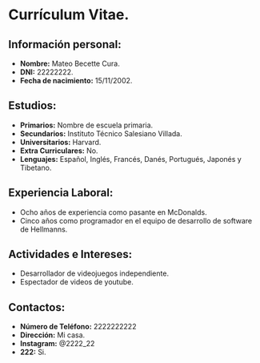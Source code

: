 # Currículum Vitae.

## Información personal:

- **Nombre:** Mateo Becette Cura.
- **DNI:** 22222222.
- **Fecha de nacimiento:** 15/11/2002.

## Estudios:

- **Primarios:** Nombre de escuela primaria.
- **Secundarios:** Instituto Técnico Salesiano Villada.
- **Universitarios:** Harvard.
- **Extra Curriculares:** No.
- **Lenguajes:** Español, Inglés, Francés, Danés, Portugués, Japonés y Tibetano.

## Experiencia Laboral:

- Ocho años de experiencia como pasante en McDonalds.
- Cinco años como programador en el equipo de desarrollo de software de Hellmanns.

## Actividades e Intereses:

- Desarrollador de videojuegos independiente.
- Espectador de videos de youtube.

## Contactos:

- **Número de Teléfono:** 2222222222
- **Dirección:** Mi casa.
- **Instagram:** @2222_22
- **222:** Si.
